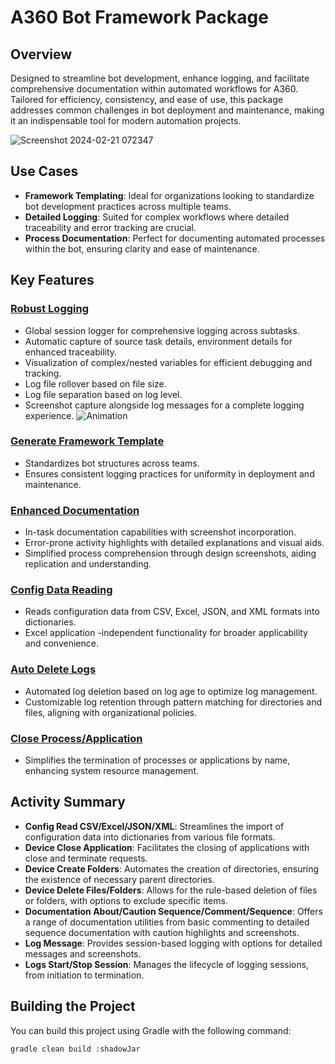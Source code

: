 # A360 Bot Framework Package

## Overview
Designed to streamline bot development, enhance logging, and facilitate comprehensive documentation within automated workflows for A360. Tailored for efficiency, consistency, and ease of use, this package addresses common challenges in bot deployment and maintenance, making it an indispensable tool for modern automation projects.

![Screenshot 2024-02-21 072347](https://github.com/A360-Tools/Bot-Framework/assets/82057278/d9358fbf-25d5-4fdc-aeb8-cf614a01d464)

## Use Cases
- **Framework Templating**: Ideal for organizations looking to standardize bot development practices across multiple teams.
- **Detailed Logging**: Suited for complex workflows where detailed traceability and error tracking are crucial.
- **Process Documentation**: Perfect for documenting automated processes within the bot, ensuring clarity and ease of maintenance.

## Key Features

### [Robust Logging](https://github.com/A360-Tools/Bot-Framework/blob/main/docs/logs/LogMessage.md)
- Global session logger for comprehensive logging across subtasks.
- Automatic capture of source task details, environment details for enhanced traceability.
- Visualization of complex/nested variables for efficient debugging and tracking.
- Log file rollover based on file size.
- Log file separation based on log level.
- Screenshot capture alongside log messages for a complete logging experience.
![Animation](https://github.com/A360-Tools/Bot-Framework/assets/82057278/6f8c9268-d411-4b62-93c2-74cca016e13e)

### [Generate Framework Template](https://github.com/A360-Tools/Bot-Framework/tree/main/docs)
- Standardizes bot structures across teams.
- Ensures consistent logging practices for uniformity in deployment and maintenance.

### [Enhanced Documentation](https://github.com/A360-Tools/Bot-Framework/tree/main/docs/documentation)
- In-task documentation capabilities with screenshot incorporation.
- Error-prone activity highlights with detailed explanations and visual aids.
- Simplified process comprehension through design screenshots, aiding replication and understanding.

### [Config Data Reading](https://github.com/A360-Tools/Bot-Framework/tree/main/docs/config)
- Reads configuration data from CSV, Excel, JSON, and XML formats into dictionaries.
- Excel application -independent functionality for broader applicability and convenience.

### [Auto Delete Logs](https://github.com/A360-Tools/Bot-Framework/blob/main/docs/device/DeleteFilesFolders.md)
- Automated log deletion based on log age to optimize log management.
- Customizable log retention through pattern matching for directories and files, aligning with organizational policies.

### [Close Process/Application](https://github.com/A360-Tools/Bot-Framework/blob/main/docs/device/CloseApplications.md)
- Simplifies the termination of processes or applications by name, enhancing system resource management.

## Activity Summary
- **Config Read CSV/Excel/JSON/XML**: Streamlines the import of configuration data into dictionaries from various file formats.
- **Device Close Application**: Facilitates the closing of applications with close and terminate requests.
- **Device Create Folders**: Automates the creation of directories, ensuring the existence of necessary parent directories.
- **Device Delete Files/Folders**: Allows for the rule-based deletion of files or folders, with options to exclude specific items.
- **Documentation About/Caution Sequence/Comment/Sequence**: Offers a range of documentation utilities from basic commenting to detailed sequence documentation with caution highlights and screenshots.
- **Log Message**: Provides session-based logging with options for detailed messages and screenshots.
- **Logs Start/Stop Session**: Manages the lifecycle of logging sessions, from initiation to termination.

## Building the Project
You can build this project using Gradle with the following command:

```bash
gradle clean build :shadowJar
```


